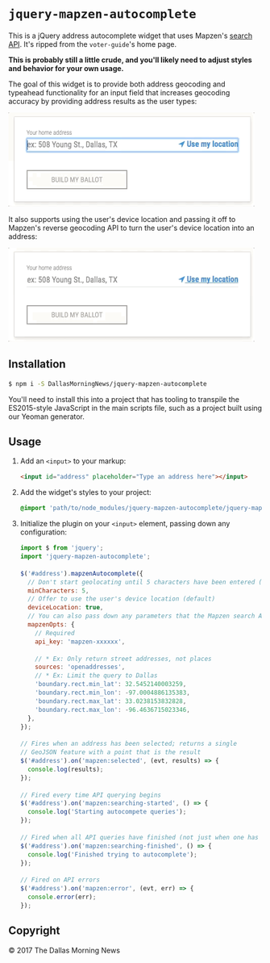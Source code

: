 # `jquery-mapzen-autocomplete`

This is a jQuery address autocomplete widget that uses Mapzen's [search API](https://mapzen.com/documentation/search/search/). It's ripped from the `voter-guide`'s home page.

**This is probably still a little crude, and you'll likely need to adjust styles and behavior for your own usage.**

The goal of this widget is to provide both address geocoding and typeahead functionality for an input field
that increases geocoding accuracy by providing address results as the user types:

![autocomplete](/etc/autocomplete.gif?raw=true)

It also supports using the user's device location and passing it off to Mapzen's reverse geocoding API to turn the user's device location into an address:

![autocomplete](/etc/device-location.gif?raw=true)

## Installation

```sh
$ npm i -S DallasMorningNews/jquery-mapzen-autocomplete
```

You'll need to install this into a project that has tooling to transpile the ES2015-style JavaScript in the main scripts file, such as a project built using our Yeoman generator.

## Usage

1. Add an `<input>` to your markup:

    ```html
    <input id="address" placeholder="Type an address here"></input>
    ```
2. Add the widget's styles to your project:

    ```css
    @import 'path/to/node_modules/jquery-mapzen-autocomplete/jquery-mapzen-autocomplete';
    ```

3. Initialize the plugin on your `<input>` element, passing down any configuration:

    ```js
    import $ from 'jquery';
    import 'jquery-mapzen-autocomplete';

    $('#address').mapzenAutocomplete({
      // Don't start geolocating until 5 characters have been entered (default)
      minCharacters: 5,
      // Offer to use the user's device location (default)
      deviceLocation: true,
      // You can also pass down any parameters that the Mapzen search API takes:
      mapzenOpts: {
        // Required
        api_key: 'mapzen-xxxxxx',

        // * Ex: Only return street addresses, not places
        sources: 'openaddresses',
        // * Ex: Limit the query to Dallas
        'boundary.rect.min_lat': 32.5452140003259,
        'boundary.rect.min_lon': -97.0004886135383,
        'boundary.rect.max_lat': 33.0238153832828,
        'boundary.rect.max_lon': -96.4636715023346,
      },
    });

    // Fires when an address has been selected; returns a single
    // GeoJSON feature with a point that is the result
    $('#address').on('mapzen:selected', (evt, results) => {
      console.log(results);
    });

    // Fired every time API querying begins
    $('#address').on('mapzen:searching-started', () => {
      console.log('Starting autocompete queries');
    });

    // Fired when all API queries have finished (not just when one has returned results)
    $('#address').on('mapzen:searching-finished', () => {
      console.log('Finished trying to autocomplete');
    });

    // Fired on API errors
    $('#address').on('mapzen:error', (evt, err) => {
      console.error(err);
    });
    ```

## Copyright

&copy; 2017 The Dallas Morning News
